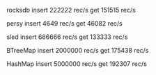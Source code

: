 
rocksdb
insert 222222 rec/s
get 151515 rec/s

persy
insert 4649 rec/s
get 46082 rec/s

sled
insert 666666 rec/s
get 133333 rec/s

BTreeMap
insert 2000000 rec/s
get 175438 rec/s

HashMap
insert 5000000 rec/s
get 192307 rec/s
